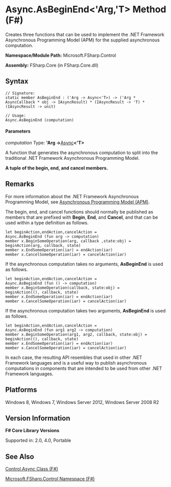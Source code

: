# Async.AsBeginEnd<'Arg,'T> Method (F#)

Creates three functions that can be used to implement the .NET Framework Asynchronous Programming Model (APM) for the supplied asynchronous computation.

**Namespace/Module Path:** Microsoft.FSharp.Control

**Assembly:** FSharp.Core (in FSharp.Core.dll)


## Syntax

```
// Signature:
static member AsBeginEnd : ('Arg -> Async<'T>) -> ('Arg * AsyncCallback * obj -> IAsyncResult) * (IAsyncResult -> 'T) * (IAsyncResult -> unit)

// Usage:
Async.AsBeginEnd (computation)
```

#### Parameters
*computation*
Type: **'Arg -&gt;**[Async](http://msdn.microsoft.com/en-us/library/e0b28ea2-dea5-4021-b2b9-d7d4761babde)**&lt;'T&gt;**


A function that generates the asynchronous computation to split into the traditional .NET Framework Asynchronous Programming Model.



**A tuple of the begin, end, and cancel members.**
## Remarks
For more information about the .NET Framework Asynchronous Programming Model, see [Asynchronous Programming Model &#40;APM&#41;](https://msdn.microsoft.com/en-us/library/ms228963(v=vs.110).aspx).

The begin, end, and cancel functions should normally be published as members that are prefixed with **Begin**, **End**, and **Cancel**, and that can be used within a type definition as follows.


```f#
let beginAction,endAction,cancelAction =
Async.AsBeginEnd (fun arg -> computation)
member x.BeginSomeOperation(arg, callback ,state:obj) =
beginAction(arg, callback, state)
member x.EndSomeOperation(iar) = endAction(iar)
member x.CancelSomeOperation(iar) = cancelAction(iar)
```
If the asynchronous computation takes no arguments, **AsBeginEnd** is used as follows.


```f#
let beginAction,endAction,cancelAction =
Async.AsBeginEnd (fun () -> computation)
member x.BeginSomeOperation(callback, state:obj) =
beginAction((), callback, state)
member x.EndSomeOperation(iar) = endAction(iar)
member x.CancelSomeOperation(iar) = cancelAction(iar)
```
If the asynchronous computation takes two arguments, **AsBeginEnd** is used as follows.


```f#
let beginAction,endAction,cancelAction =
Async.AsBeginEnd (fun arg1 arg2 -> computation)
member x.BeginSomeOperation(arg1, arg2, callback, state:obj) =
beginAction((), callback, state)
member x.EndSomeOperation(iar) = endAction(iar)
member x.CancelSomeOperation(iar) = cancelAction(iar)
```
In each case, the resulting API resembles that used in other .NET Framework languages and is a useful way to publish asynchronous computations in components that are intended to be used from other .NET Framework languages.


## Platforms
Windows 8, Windows 7, Windows Server 2012, Windows Server 2008 R2


## Version Information
**F# Core Library Versions**

Supported in: 2.0, 4.0, Portable




## See Also
[Control.Async Class &#40;F&#35;&#41;](Control.Async+Class+%28FSharp%29.md)

[Microsoft.FSharp.Control Namespace &#40;F&#35;&#41;](Microsoft.FSharp.Control+Namespace+%28FSharp%29.md)

